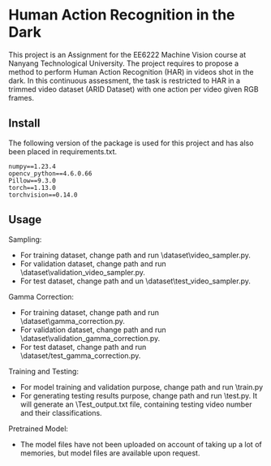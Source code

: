 # Human Action Recognition in the Dark
This project is an Assignment for the EE6222 Machine Vision course at Nanyang Technological University. 
The project requires to propose a method to perform Human Action Recognition (HAR) in videos shot in the dark. 
In this continuous assessment, the task is restricted to HAR in a trimmed video dataset (ARID Dataset) with one action 
per video given RGB frames.


## Install
The following version of the package is used for this project and has also been placed in requirements.txt.
```
numpy==1.23.4
opencv_python==4.6.0.66
Pillow==9.3.0
torch==1.13.0
torchvision==0.14.0
```

## Usage
Sampling:  
* For training dataset, change path and run \dataset\video_sampler.py.  
* For validation dataset, change path and run \dataset\validation_video_sampler.py.  
* For test dataset, change path and un \dataset\test_video_sampler.py.  

Gamma Correction:  
* For training dataset, change path and run \dataset\gamma_correction.py.  
* For validation dataset, change path and run \dataset\validation_gamma_correction.py.  
* For test dataset, change path and run \dataset/test_gamma_correction.py.  

Training and Testing:
* For model training and validation purpose, change path and run \train.py
* For generating testing results purpose, change path and run \test.py. It will generate an \Test_output.txt file, 
containing testing video number and their classifications.  

Pretrained Model:
* The model files have not been uploaded on account of taking up a lot of memories, but model files are available upon request.  


